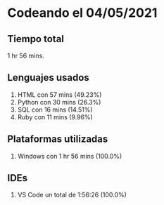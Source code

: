 # Codeando el 04/05/2021

## Tiempo total
1 hr 56 mins.

## Lenguajes usados
1. HTML con 57 mins (49.23%)
1. Python con 30 mins (26.3%)
1. SQL con 16 mins (14.51%)
1. Ruby con 11 mins (9.96%)

## Plataformas utilizadas
1. Windows con 1 hr 56 mins (100.0%)

## IDEs
1. VS Code un total de 1:56:26 (100.0%)
